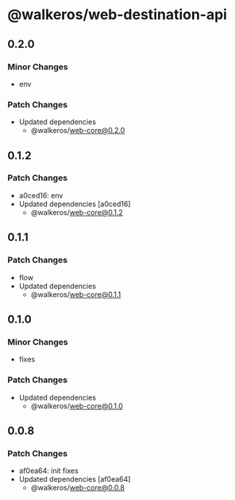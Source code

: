 # @walkeros/web-destination-api

## 0.2.0

### Minor Changes

- env

### Patch Changes

- Updated dependencies
  - @walkeros/web-core@0.2.0

## 0.1.2

### Patch Changes

- a0ced16: env
- Updated dependencies [a0ced16]
  - @walkeros/web-core@0.1.2

## 0.1.1

### Patch Changes

- flow
- Updated dependencies
  - @walkeros/web-core@0.1.1

## 0.1.0

### Minor Changes

- fixes

### Patch Changes

- Updated dependencies
  - @walkeros/web-core@0.1.0

## 0.0.8

### Patch Changes

- af0ea64: init fixes
- Updated dependencies [af0ea64]
  - @walkeros/web-core@0.0.8
